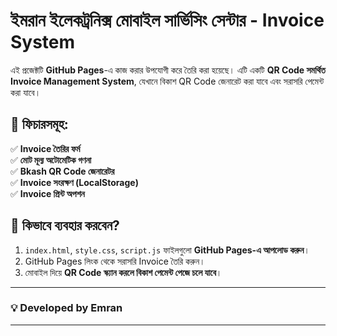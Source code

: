 # ইমরান ইলেকট্রনিক্স মোবাইল সার্ভিসিং সেন্টার - Invoice System

এই প্রজেক্টটি **GitHub Pages**-এ কাজ করার উপযোগী করে তৈরি করা হয়েছে। এটি একটি **QR Code সমর্থিত Invoice Management System**, যেখানে বিকাশ QR Code জেনারেট করা যাবে এবং সরাসরি পেমেন্ট করা যাবে।

## 📌 ফিচারসমূহ:
✅ **Invoice তৈরির ফর্ম**  
✅ **মোট মূল্য অটোমেটিক গণনা**  
✅ **Bkash QR Code জেনারেটর**  
✅ **Invoice সংরক্ষণ (LocalStorage)**  
✅ **Invoice প্রিন্ট অপশন**  

## 🔧 **কিভাবে ব্যবহার করবেন?**
1. `index.html`, `style.css`, `script.js` ফাইলগুলো **GitHub Pages-এ আপলোড করুন**।
2. GitHub Pages লিংক থেকে সরাসরি Invoice তৈরি করুন।
3. মোবাইল দিয়ে **QR Code স্ক্যান করলে বিকাশ পেমেন্ট পেজে চলে যাবে**।

---
### **💡 Developed by Emran**
---